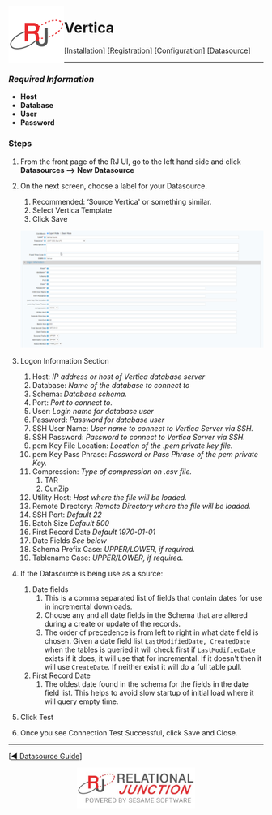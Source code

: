  <a href="http://www.sesamesoftware.com"><img align=left src="../images/RJOrbit110x110.png"></img></a>

[comment]: # (Change Heading to reflect Datasource)

#  Vertica

[comment]: # (Leave Nav BAR untouched)

[[Installation](../guides/installguide.md)] [[Registration](../guides/RegistrationGuide.md)] [[Configuration](../guides/configurationGuide.md)] [[Datasource](../guides/DatasourceGuide.md)]

---

[comment]: # (Leave Or Alter Required info as needed)

### *Required Information*

* **Host**
* **Database**
* **User**
* **Password** 

### Steps

[comment]: # (step 1 is common to all Datasources)
[comment]: # (Step 2.1and 2.2 should be adjusted for Data Source specific)
[comment]: # (Step 3 should be Image of the datasource you can add the screenshot to the images folder or create a placeholder like {image of datasource screen})
[comment]: # (adjust step 4 and below as needed)

1. From the front page of the RJ UI, go to the left hand side and click **Datasources --> New Datasource**
2. On the next screen, choose a label for your Datasource.
   1. Recommended: ‘Source Vertica' or something similar.
   2. Select Vertica Template
   3. Click Save
   
   ![Vertica Datasource](../images/vertica.png)
   
3. Logon Information Section
   1. Host: *IP address or host of Vertica database server*
   2. Database: *Name of the database to connect to*
   3. Schema: *Database schema.*
   4. Port: *Port to connect to.*
   5. User: *Login name for database user*
   6. Password: *Password for database user*
   7. SSH User Name: *User name to connect to Vertica Server via SSH.*
   8. SSH Password: *Password to connect to Vertica Server via SSH.*
   9. pem Key File Location: *Location of the .pem private key file.*
   10. pem Key Pass Phrase: *Password or Pass Phrase of the pem private Key.*
   11. Compression: *Type of compression on .csv file.*
       1.  TAR
       2.  GunZip
   12. Utility Host: *Host where the file will be loaded.*
   13. Remote Directory: *Remote Directory where the file will be loaded.*
   14. SSH Port: *Default 22*
   15. Batch Size *Default 500*
   16. First Record Date *Default 1970-01-01*
   17. Date Fields *See below*
   18. Schema Prefix Case: *UPPER/LOWER, if required.*
   19. Tablename Case: *UPPER/LOWER, if required.*
4. If the Datasource is being use as a source:
      1. Date fields
         1. This is a comma separated list of fields that contain dates for use in incremental downloads.
         2. Choose any and all date fields in the Schema that are altered during a create or update of the records.
         3. The order of precedence is from left to right in what date field is chosen. Given a date field list `LastModifiedDate, CreatedDate` when the tables is queried it will check first if `LastModifiedDate` exists if it does, it will use that for incremental. If it doesn't then it will use `CreateDate`. If neither exist it will do a full table pull.
      2. First Record Date
         1. The oldest date found in the schema for the fields in the date field list. This helps to avoid slow startup of initial load where it will query empty time.
5. Click Test
6. Once you see Connection Test Successful, click Save and Close.

---

[[&#9664; Datasource Guide](../guides/DatasourceGuide.md)]

<p align="center" >  <a href="http://www.sesamesoftware.com"><img align=center src="../images/poweredBy.png" height="80px"></img></a> </p>
